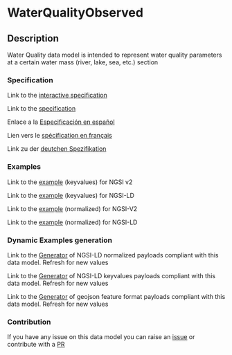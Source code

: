 # WaterQualityObserved

## Description 

Water Quality data model is intended to represent water quality parameters at a certain water mass (river,  lake, sea, etc.) section
### Specification

Link to the [interactive specification](https://swagger.lab.fiware.org/?url=https://github.com/smart-data-models/dataModel.WaterQuality/blob/master/WaterQualityObserved/swagger.yaml)

Link to the [specification](https://github.com/smart-data-models/dataModel.WaterQuality/blob/master/WaterQualityObserved/doc/spec.md)

Enlace a la [Especificación en español](https://github.com/smart-data-models/dataModel.WaterQuality/blob/master/WaterQualityObserved/doc/spec_ES.md)

Lien vers le [spécification en français](https://github.com/smart-data-models/dataModel.WaterQuality/blob/master/WaterQualityObserved/doc/spec_FR.md)

Link zu der [deutchen Spezifikation](https://github.com/smart-data-models/dataModel.WaterQuality/blob/master/WaterQualityObserved/doc/spec_DE.md)
### Examples

Link to the [example](https://github.com/smart-data-models/dataModel.WaterQuality/blob/master/WaterQualityObserved/examples/example.json) (keyvalues) for NGSI v2

Link to the [example](https://github.com/smart-data-models/dataModel.WaterQuality/blob/master/WaterQualityObserved/examples/example.jsonld) (keyvalues) for NGSI-LD

Link to the [example](https://github.com/smart-data-models/dataModel.WaterQuality/blob/master/WaterQualityObserved/examples/example-normalized.json) (normalized) for NGSI-V2

Link to the [example](https://github.com/smart-data-models/dataModel.WaterQuality/blob/master/WaterQualityObserved/examples/example-normalized.jsonld) (normalized) for NGSI-LD
### Dynamic Examples generation

Link to the [Generator](https://smartdatamodels.org/extra/ngsi-ld_generator_v0.92.php?schemaUrl=https://raw.githubusercontent.com/smart-data-models/dataModel.WaterQuality/master/WaterQualityObserved/schema.json&email=info@smartdatamodels.org) of NGSI-LD normalized payloads compliant with this data model. Refresh for new values

Link to the [Generator](https://smartdatamodels.org/extra/ngsi-ld_generator_keyvalues_v0.92.php?schemaUrl=https://raw.githubusercontent.com/smart-data-models/dataModel.WaterQuality/master/WaterQualityObserved/schema.json&email=info@smartdatamodels.org) of NGSI-LD keyvalues payloads compliant with this data model. Refresh for new values

Link to the [Generator](https://smartdatamodels.org/extra/geojson_features_generator_v1.0.php?schemaUrl=https://raw.githubusercontent.com/smart-data-models/dataModel.WaterQuality/master/WaterQualityObserved/schema.json&email=info@smartdatamodels.org) of geojson feature format payloads compliant with this data model. Refresh for new values
### Contribution

 If you have any issue on this data model you can raise an [issue](https://github.com/smart-data-models/dataModel.WaterQuality/issues)  or contribute with a [PR](https://github.com/smart-data-models/dataModel.WaterQuality/pulls)